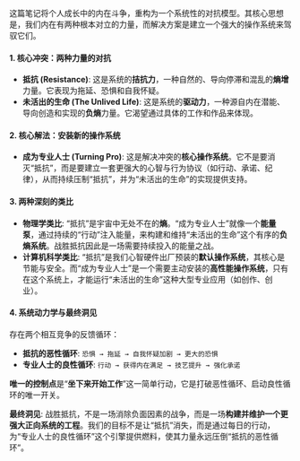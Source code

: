 这篇笔记将个人成长中的内在斗争，重构为一个系统性的对抗模型。其核心思想是，我们内在有两种根本对立的力量，而解决方案是建立一个强大的操作系统来驾驭它们。

#### 1. 核心冲突：两种力量的对抗

*   **抵抗 (Resistance)**: 这是系统的**拮抗力**，一种自然的、导向停滞和混乱的**熵增**力量。它表现为拖延、恐惧和自我怀疑。
*   **未活出的生命 (The Unlived Life)**: 这是系统的**驱动力**，一种源自内在潜能、导向创造和实现的**负熵**力量。它渴望通过具体的工作和作品来体现。

#### 2. 核心解法：安装新的操作系统

*   **成为专业人士 (Turning Pro)**: 这是解决冲突的**核心操作系统**。它不是要消灭“抵抗”，而是要建立一套更强大的心智与行为协议（如行动、承诺、纪律），从而持续压制“抵抗”，并为“未活出的生命”的实现提供支持。

#### 3. 两种深刻的类比

*   **物理学类比**: “抵抗”是宇宙中无处不在的**熵**。“成为专业人士”就像一个**能量泵**，通过持续的“行动”注入能量，来构建和维持“未活出的生命”这个有序的**负熵系统**。战胜抵抗因此是一场需要持续投入的能量之战。
*   **计算机科学类比**: “抵抗”是我们心智硬件出厂预装的**默认操作系统**，其核心是节能与安全。而“成为专业人士”是一个需要主动安装的**高性能操作系统**，只有在这个系统上，才能运行“未活出的生命”这种大型专业应用（如创作、创业）。

#### 4. 系统动力学与最终洞见

存在两个相互竞争的反馈循环：
*   **抵抗的恶性循环**: `恐惧 → 拖延 → 自我怀疑加剧 → 更大的恐惧`
*   **专业人士的良性循环**: `行动 → 获得内在满足 → 技艺提升 → 强化承诺`

**唯一的控制点**是“**坐下来开始工作**”这一简单行动，它是打破恶性循环、启动良性循环的唯一开关。

**最终洞见**: 战胜抵抗，不是一场消除负面因素的战争，而是一场**构建并维护一个更强大正向系统的工程**。我们的目标不是让“抵抗”消失，而是通过每日的行动，为“专业人士的良性循环”这个引擎提供燃料，使其力量永远压倒“抵抗的恶性循环”。
